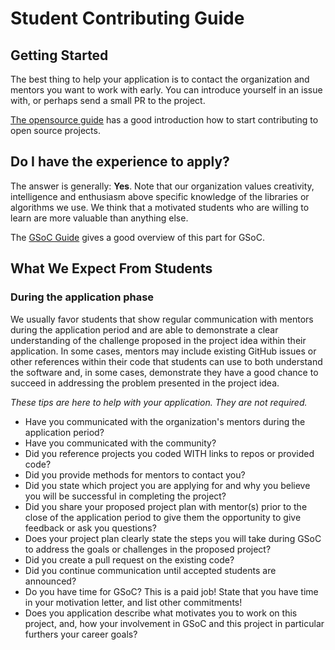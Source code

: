 # Student Contributing Guide

## Getting Started

The best thing to help your application is to contact the organization and mentors you want to work with early.  You can introduce yourself in an issue with, or perhaps send a small PR to the project.

[The opensource guide](https://opensource.guide/how-to-contribute/) has a good introduction how to start contributing to open source projects.

## Do I have the experience to apply?

The answer is generally: **Yes**.
Note that our organization values creativity, intelligence and enthusiasm above specific knowledge of the libraries or algorithms we use.
We think that a motivated students who are willing to learn are more valuable than anything else.

The [GSoC Guide](https://google.github.io/gsocguides/student/am-i-good-enough#) gives a good overview of this part for GSoC.

## What We Expect From Students

### During the application phase

We usually favor students that show regular communication with mentors during the application period and are able to demonstrate a clear understanding of the challenge proposed in the project idea within their application.  In some cases, mentors may include existing GitHub issues or other references within their code that students can use to both understand the software and, in some cases, demonstrate they have a good chance to succeed in addressing the problem presented in the project idea.  

*These tips are here to help with your application. They are not required.*

- Have you communicated with the organization's mentors during the application period?
- Have you communicated with the community?
- Did you reference projects you coded WITH links to repos or provided code?
- Did you provide methods for mentors to contact you?
- Did you state which project you are applying for and why you believe you will be successful in completing the project?
- Did you share your proposed project plan with mentor(s) prior to the close of the application period to give them the opportunity to give feedback or ask you questions?
- Does your project plan clearly state the steps you will take during GSoC to address the goals or challenges in the proposed project? 
- Did you create a pull request on the existing code?
- Did you continue communication until accepted students are announced?
- Do you have time for GSoC? This is a paid job! State that you have time in your motivation letter, and list other commitments!
- Does you application describe what motivates you to work on this project, and, how your involvement in GSoC and this project in particular furthers your career goals?

